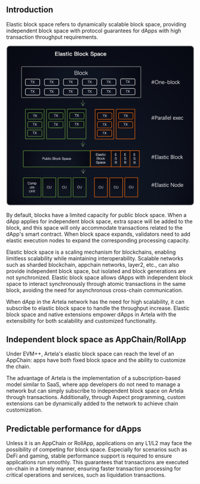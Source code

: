 ## Introduction

Elastic block space refers to dynamically scalable block space, providing independent block space with protocol guarantees for dApps with high transaction throughput requirements.

![seventy_p](./img/parallel3.png)

By default, blocks have a limited capacity for public block space. When a dApp applies for independent block space, extra space will be added to the block, and this space will only accommodate transactions related to the dApp's smart contract. When block space expands, validators need to add elastic execution nodes to expand the corresponding processing capacity.

Elastic block space is a scaling mechanism for blockchains, enabling limitless scalability while maintaining interoperability. Scalable networks such as sharded blockchain, appchain networks, layer2, etc., can also provide independent block space, but isolated and block generations are not synchronized. Elastic block space allows dApps with independent block space to interact synchronously through atomic transactions in the same block, avoiding the need for asynchronous cross-chain communication.

When dApp in the Artela network has the need for high scalability, it can subscribe to elastic block space to handle the throughput increase. Elastic block space and native extensions empower dApps in Artela with the extensibility for both scalability and customized functionality.

## Independent block space as AppChain/RollApp
Under EVM++, Artela's elastic block space can reach the level of an AppChain: apps have both fixed block space and the ability to customize the chain.

The advantage of Artela is the implementation of a subscription-based model similar to SaaS, where app developers do not need to manage a network but can simply subscribe to independent block space on Artela through transactions. Additionally, through Aspect programming, custom extensions can be dynamically added to the network to achieve chain customization.

## Predictable performance for dApps
Unless it is an AppChain or RollApp, applications on any L1/L2 may face the possibility of competing for block space. Especially for scenarios such as DeFi and gaming, stable performance support is required to ensure applications run smoothly. This guarantees that transactions are executed on-chain in a timely manner, ensuring faster transaction processing for critical operations and services, such as liquidation transactions.